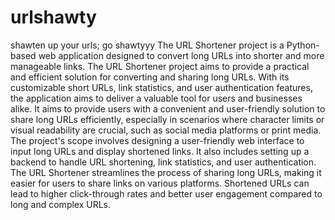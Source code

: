 # urlshawty
shawten up your urls; go shawtyyy 
The URL Shortener project is a Python-based web application designed to convert long URLs into shorter and more manageable links.
The URL Shortener project aims to provide a practical and efficient solution for converting and sharing long URLs.
With its customizable short URLs, link statistics, and user authentication features, the application aims to deliver a valuable tool for users and businesses alike.
It aims to provide users with a convenient and user-friendly solution to share long URLs efficiently, especially in scenarios where character limits or visual readability are crucial, such as social media platforms or print media.
The project's scope involves designing a user-friendly web interface to input long URLs and display shortened links. 
It also includes setting up a backend to handle URL shortening, link statistics, and user authentication. 
The URL Shortener streamlines the process of sharing long URLs, making it easier for users to share links on various platforms.
Shortened URLs can lead to higher click-through rates and better user engagement compared to long and complex URLs.
